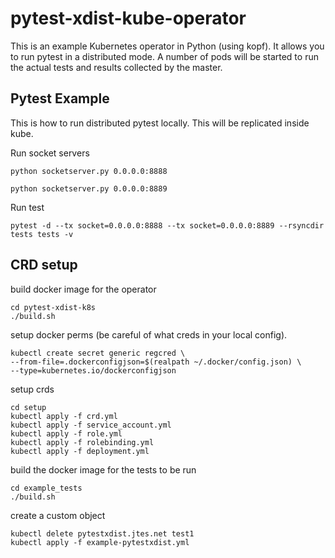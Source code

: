 # pytest-xdist-kube-operator

This is an example Kubernetes operator in Python (using kopf). It allows you
to run pytest in a distributed mode. A number of pods will be started to run
the actual tests and results collected by the master.

## Pytest Example

This is how to run distributed pytest locally. This will be replicated inside
kube.

Run socket servers

    python socketserver.py 0.0.0.0:8888

    python socketserver.py 0.0.0.0:8889


Run test

    pytest -d --tx socket=0.0.0.0:8888 --tx socket=0.0.0.0:8889 --rsyncdir tests tests -v


## CRD setup

build docker image for the operator

    cd pytest-xdist-k8s
    ./build.sh

setup docker perms (be careful of what creds in your local config).

    kubectl create secret generic regcred \
    --from-file=.dockerconfigjson=$(realpath ~/.docker/config.json) \
    --type=kubernetes.io/dockerconfigjson

setup crds

    cd setup
    kubectl apply -f crd.yml
    kubectl apply -f service_account.yml
    kubectl apply -f role.yml
    kubectl apply -f rolebinding.yml
    kubectl apply -f deployment.yml

build the docker image for the tests to be run

    cd example_tests
    ./build.sh

create a custom object

    kubectl delete pytestxdist.jtes.net test1
    kubectl apply -f example-pytestxdist.yml
